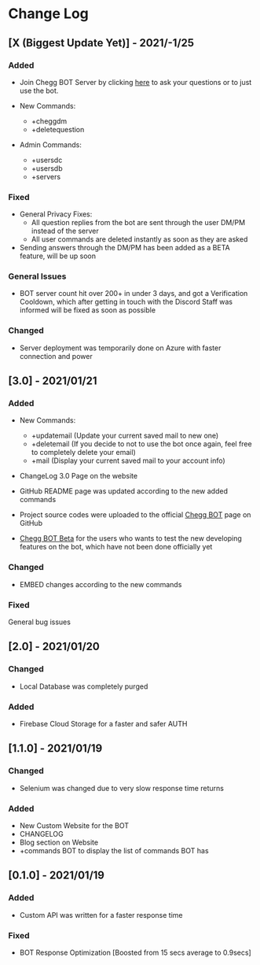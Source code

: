   
# Change Log
## [X (Biggest Update Yet)] - 2021/-1/25
### Added
- Join Chegg BOT Server by clicking [here](https://discord.gg/UpzKeq5AF5) to ask your questions or to just use the bot.

- New Commands:
	-	+cheggdm
	-	+deletequestion
	
- Admin Commands:
	- +usersdc
	- +usersdb
	- +servers

### Fixed
- General Privacy Fixes:
	- All question replies from the bot are sent through the user DM/PM instead of the server
	- All user commands are deleted instantly as soon as they are asked
- Sending answers through the DM/PM has been added as a BETA feature, will be up soon

### General Issues
- BOT server count hit over 200+ in under 3 days, and got a Verification Cooldown, which after getting in touch with the Discord Staff was informed will be fixed as soon as possible

### Changed
- Server deployment was temporarily done on Azure with faster connection and power

 ## [3.0] - 2021/01/21
 ### Added
 - New Commands: 
	 - +updatemail (Update your current saved mail to new one)
	 - +deletemail (If you decide to not to use the bot once again, feel free to completely delete your email)
	 - +mail (Display your current saved mail to your account info)
 
 - ChangeLog 3.0 Page on the website
 
 - GitHub README  page was updated according to the new added commands
 
 - Project source codes were uploaded to the official [Chegg BOT](https://github.com/Chegg-BOT) page on GitHub
 - [Chegg BOT Beta](https://github.com/woosal1337/Chegg-Discord-BOT-BETA) for the users who wants to test the new developing features on the bot, which have not been done officially yet
 
 ### Changed
 - EMBED changes according to the new commands
 
 ### Fixed
 General bug issues
 
 ## [2.0] - 2021/01/20
 ### Changed
 - Local Database was completely purged


### Added
- Firebase Cloud Storage for a faster and safer AUTH


 
## [1.1.0] - 2021/01/19
 
### Changed
- Selenium was changed due to very slow response time returns

### Added
- New Custom Website for the BOT
- CHANGELOG
- Blog section on Website
- +commands BOT to display the list of commands BOT has

 
 
## [0.1.0] - 2021/01/19
 
### Added
- Custom API was written for a faster response time
 
### Fixed
- BOT Response Optimization [Boosted from 15 secs average to 0.9secs]
